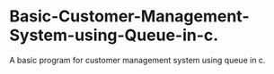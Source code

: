# Basic-Customer-Management-System-using-Queue-in-c.
A basic program for customer management system using queue in c.

